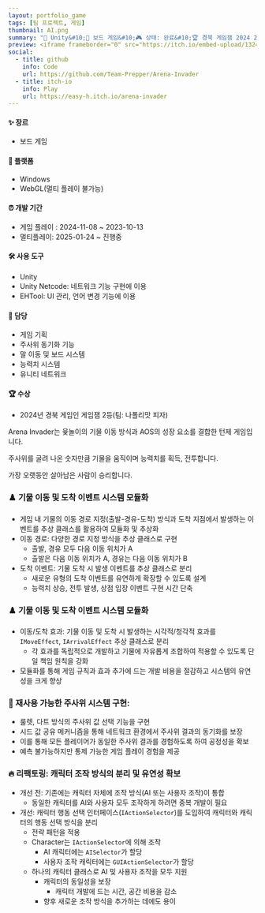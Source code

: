 ```yaml
---
layout: portfolio_game
tags: [팀 프로젝트, 게임]
thumbnail: AI.png
summary: "🔧 Unity&#10;🌟 보드 게임&#10;🎮 상태: 완료&#10;🏆 경북 게임잼 2024 2등"
preview: <iframe frameborder="0" src="https://itch.io/embed-upload/13247229?color=333333" allowfullscreen="" width="300" height="200"><a href="https://easy-h.itch.io/arena-invader">Play Arena Invader on itch.io</a></iframe>
social:
  - title: github
    info: Code
    url: https://github.com/Team-Prepper/Arena-Invader
  - title: itch-io
    info: Play
    url: https://easy-h.itch.io/arena-invader
---
```


<!-- card: 💡 게임 개요 -->

#### ✨ 장르
- 보드 게임

#### 📱 플랫폼
- Windows
- WebGL(멀티 플레이 불가능)

#### ⏰ 개발 기간
- 게임 플레이 : 2024-11-08 ~ 2023-10-13
- 멀티플레이: 2025-01-24 ~ 진행중

<!-- card: 💡 게임 개요 -->

#### 🛠 사용 도구
- Unity
- Unity Netcode: 네트워크 기능 구현에 이용
- EHTool: UI 관리, 언어 변경 기능에 이용

<!-- card: 💡 게임 개요 -->

#### 👤 담당
- 게임 기획
- 주사위 동기화 기능
- 말 이동 및 보드 시스템
- 능력치 시스템
- 유니티 네트워크

#### 🏆 수상
- 2024년 경북 게임인 게임잼 2등(팀: 나폴리맛 피자)

<!-- card: 📖 게임 소개 -->

Arena Invader는 윷놀이의 기물 이동 방식과 AOS의 성장 요소를 결합한 턴제 게임입니다.

주사위를 굴려 나온 숫자만큼 기물을 움직이며 능력치를 획득, 전투합니다.

가장 오랫동안 살아남은 사람이 승리합니다.

<!-- card: 🛠️ 주요 기능 및 기여 -->

### ♟️ 기물 이동 및 도착 이벤트 시스템 모듈화
- 게임 내 기물의 이동 경로 지정(출발-경유-도착) 방식과 도착 지점에서 발생하는 이벤트를 추상 클래스를 활용하여 모듈화 및 추상화
- 이동 경로: 다양한 경로 지정 방식을 추상 클래스로 구현
    - 출발, 경유 모두 다음 이동 위치가 A
    - 출발은 다음 이동 위치가 A, 경유는 다음 이동 위치가 B
- 도착 이벤트: 기물 도착 시 발생 이벤트를 추상 클래스로 분리
    - 새로운 유형의 도착 이벤트를 유연하게 확장할 수 있도록 설계
    - 능력치 상승, 전투 발생, 상점 입장 이벤트 구현 시간 단축
    
<!-- card: 🛠️ 주요 기능 및 기여 -->

### ♟️ 기물 이동 및 도착 이벤트 시스템 모듈화
- 이동/도착 효과: 기물 이동 및 도착 시 발생하는 시각적/청각적 효과를 `IMoveEffect`, `IArrivalEffect` 추상 클래스로 분리
    - 각 효과를 독립적으로 개발하고 기물에 자유롭게 조합하여 적용할 수 있도록 단일 책임 원칙을 강화
- 모듈화를 통해 게임 규칙과 효과 추가에 드는 개발 비용을 절감하고 시스템의 유연성을 크게 향상

<!-- card: 🛠️ 주요 기능 및 기여 -->

### 🎲 재사용 가능한 주사위 시스템 구현:
- 룰렛, 다트 방식의 주사위 값 선택 기능을 구현
- 시드 값 공유 메커니즘을 통해 네트워크 환경에서 주사위 결과의 동기화를 보장
- 이를 통해 모든 플레이어가 동일한 주사위 결과를 경험하도록 하여 공정성을 확보
- 예측 불가능하지만 통제 가능한 게임 플레이 경험을 제공

<!-- card: 🛠️ 주요 기능 및 기여 -->

### 🔥 리팩토링: 캐릭터 조작 방식의 분리 및 유연성 확보
- 개선 전: 기존에는 캐릭터 자체에 조작 방식(AI 또는 사용자 조작)이 통합
    - 동일한 캐릭터를 AI와 사용자 모두 조작하게 하려면 중복 개발이 필요
- 개선: 캐릭터 행동 선택 인터페이스(`IActionSelector`)를 도입하여 캐릭터와 캐릭터의 행동 선택 방식을 분리
    - 전략 패턴을 적용
    - Character는 `IActionSelector`에 의해 조작
        - AI 캐릭터에는 `AISelector`가 할당
        - 사용자 조작 캐릭터에는 `GUIActionSelector`가 할당
    - 하나의 캐릭터 클래스로 AI 및 사용자 조작을 모두 지원
        - 캐릭터의 동일성을 보장
            - 캐릭터 개발에 드는 시간, 공간 비용을 감소
        - 향후 새로운 조작 방식을 추가하는 데에도 용이